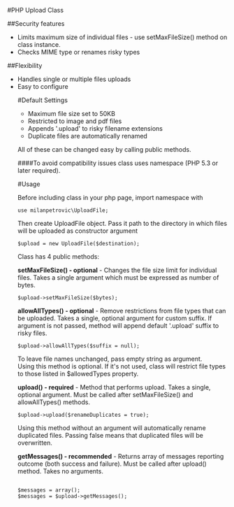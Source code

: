 #PHP Upload Class

##Security features

<ul>
<li>Limits maximum size of individual files - use setMaxFileSize() method on class instance.</li>
<li>Checks MIME type or renames risky types</li>
</ul>

##Flexibility

<ul>
<li>Handles single or multiple files uploads</li>
<li>Easy to configure</li>

#Default Settings

<ul>
<li>Maximum file size set to 50KB</li>
<li>Restricted to image and pdf files</li>
<li>Appends '.upload' to risky filename extensions</li>
<li>Duplicate files are automatically renamed</li>
</ul>

All of these can be changed easy by calling public methods.

####To avoid compatibility issues class uses namespace (PHP 5.3 or later required).

#Usage

<p>Before including class in your php page, import namespace with </p>
<pre>
<code>use milanpetrovic\UploadFile;</code>
</pre>
<p>Then create UploadFile object. Pass it path to the directory in which files will be uploaded as constructor argument</p>
<pre>
<code>$upload = new UploadFile($destination);</code>
</pre>

Class has 4 public methods:

<strong>setMaxFileSize() - optional</strong> - Changes the file size limit for individual files. Takes a single argument which must be expressed as number of bytes.
<pre>
<code>$upload->setMaxFileSize($bytes);</code>
</pre>

<strong>allowAllTypes() - optional</strong> - Remove restrictions from file types that can be uploaded. Takes a single, optional argument for custom suffix. If argument is not passed, method will append default '.upload' suffix to risky files.
<pre>
<code>$upload->allowAllTypes($suffix = null);</code>
</pre>
To leave file names unchanged, pass empty string as argument.<br>
Using this method is optional. If it's not used, class will restrict file types to those listed in $allowedTypes property.

<strong>upload() - required</strong> - Method that performs upload. Takes a single, optional argument. Must be called after setMaxFileSize() and allowAllTypes() methods.
<pre>
<code>$upload->upload($renameDuplicates = true);</code>
</pre>
Using this method without an argument will automatically rename duplicated files. Passing false means that duplicated files will be overwritten. 

<strong>getMessages() - recommended</strong> - Returns array of messages reporting outcome (both success and failure). Must be called after upload() method. Takes no arguments.
<pre>
<code>
$messages = array(); 
$messages = $upload->getMessages();
</code>
</pre>